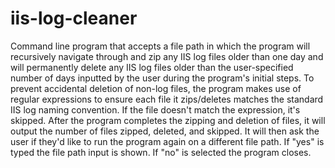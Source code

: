 # iis-log-cleaner
Command line program that accepts a file path in which the program will recursively navigate through and zip any IIS log files older than one day and will permanently delete any IIS log files older than the user-specified number of days inputted by the user during the program's initial steps.
To prevent accidental deletion of non-log files, the program makes use of regular expressions to ensure each file it zips/deletes matches the standard IIS log naming convention. If the file doesn't match the expression, it's skipped.
After the program completes the zipping and deletion of files, it will output the number of files zipped, deleted, and skipped. It will then ask the user if they'd like to run the program again on a different file path. If "yes" is typed the file path input is shown. If "no" is selected the program closes.
